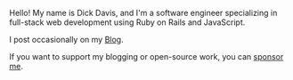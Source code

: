 Hello! My name is Dick Davis, and I'm a software engineer specializing in full-stack web development using Ruby on Rails and JavaScript.

I post occasionally on my [Blog](https://dick.codes).

If you want to support my blogging or open-source work, you can [sponsor me](https://github.com/sponsors/dickdavis).
